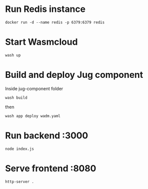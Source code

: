 # Run Redis instance
```` 
docker run -d --name redis -p 6379:6379 redis
````

# Start Wasmcloud 
```` 
wash up
````

# Build and deploy Jug component

Inside jug-component folder 

````
wash build
````

then 

````
wash app deploy wadm.yaml
````

# Run backend :3000

````
node index.js
````

# Serve frontend :8080

````
http-server .
````
